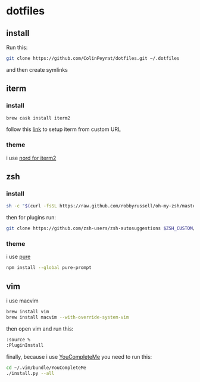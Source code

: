 # dotfiles

## install
Run this:

```bash
git clone https://github.com/ColinPeyrat/dotfiles.git ~/.dotfiles
```
and then create symlinks

## iterm

### install
```bash
brew cask install iterm2
```
follow this [link](http://stratus3d.com/blog/2015/02/28/sync-iterm2-profile-with-dotfiles-repository/) to setup iterm from custom URL

### theme
i use [nord for iterm2](https://github.com/arcticicestudio/nord-iterm2)

## zsh

### install
```bash
sh -c "$(curl -fsSL https://raw.github.com/robbyrussell/oh-my-zsh/master/tools/install.sh)"
```

then for plugins run:
```bash
git clone https://github.com/zsh-users/zsh-autosuggestions $ZSH_CUSTOM/plugins/zsh-autosuggestions
```

### theme
i use [pure](https://github.com/sindresorhus/pure)
```bash
npm install --global pure-prompt
```

## vim

i use macvim

```bash
brew install vim
brew install macvim --with-override-system-vim
```

then open vim and run this:

```bash
:source %
:PluginInstall
```

finally, because i use [YouCompleteMe](https://github.com/Valloric/YouCompleteMe) you need to run this:
```bash
cd ~/.vim/bundle/YouCompleteMe
./install.py --all
```
